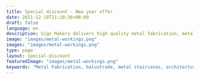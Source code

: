 ```yaml
---
title: Special discount - New year offer 
date: 2021-12-18T11:10:36+08:00
draft: false
language: en
description: Sign Makers delivers high quality metal fabrication, metal staircases, balustrade, steel frames and custom metal work solutions
image: "images/metal-workings.png"
images: "images/metal-workings.png"
type: page
layout: special-discount
featuredImage: "images/metal-workings.png"
keywords: "Metal Fabrication, balustrade, metal staircases, architectural metalwork"
---
```

